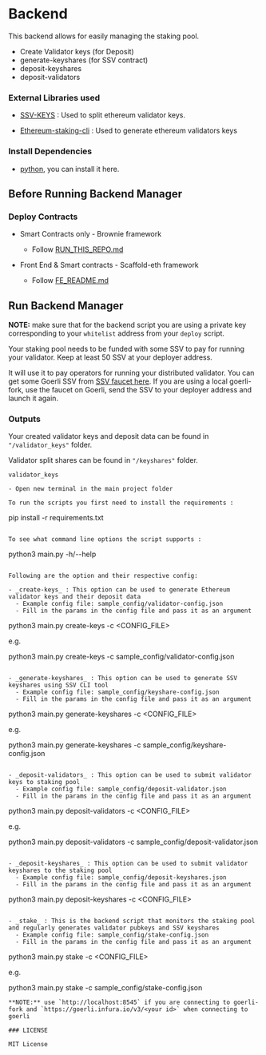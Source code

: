 # Backend

This backend allows for easily managing the staking pool.

- Create Validator keys (for Deposit)
- generate-keyshares (for SSV contract)
- deposit-keyshares
- deposit-validators

### External Libraries used

- [SSV-KEYS](https://github.com/bloxapp/ssv-keys.git) : Used to split ethereum validator keys.

- [Ethereum-staking-cli](https://github.com/ethereum/staking-deposit-cli.git) : Used to generate ethereum validators keys

### Install Dependencies

- [python](https://www.python.org/downloads/), you can install it here.

## Before Running Backend Manager

### Deploy Contracts

- Smart Contracts only - Brownie framework

  - Follow [RUN_THIS_REPO.md](RUN_THIS_REPO.md)

- Front End & Smart contracts - Scaffold-eth framework
  - Follow [FE_README.md](/frontend/README.md)

## Run Backend Manager

**NOTE:**
make sure that for the backend script you are using a private key corresponding to your `whitelist` address from your `deploy` script.

Your staking pool needs to be funded with some SSV to pay for running your validator. Keep at least 50 SSV at your deployer address.

It will use it to pay operators for running your distributed validator. You can get some Goerli SSV from [SSV faucet here](https://faucet.ssv.network/). If you are using a local goerli-fork, use the faucet on Goerli, send the SSV to your deployer address and launch it again.

### Outputs

Your created validator keys and deposit data can be found in `"/validator_keys"` folder.

Validator split shares can be found in `"/keyshares"` folder.

```
validator_keys

- Open new terminal in the main project folder

To run the scripts you first need to install the requirements :

```

pip install -r requirements.txt

```

To see what command line options the script supports :

```

python3 main.py -h/--help

```

Following are the option and their respective config:

- _create-keys_ : This option can be used to generate Ethereum validator keys and their deposit data
  - Example config file: sample_config/validator-config.json
  - Fill in the params in the config file and pass it as an argument

```

python3 main.py create-keys -c <CONFIG_FILE>

e.g.

python3 main.py create-keys -c sample_config/validator-config.json

```

- _generate-keyshares_ : This option can be used to generate SSV keyshares using SSV CLI tool
  - Example config file: sample_config/keyshare-config.json
  - Fill in the params in the config file and pass it as an argument

```

python3 main.py generate-keyshares -c <CONFIG_FILE>

e.g.

python3 main.py generate-keyshares -c sample_config/keyshare-config.json

```

- _deposit-validators_ : This option can be used to submit validator keys to staking pool
  - Example config file: sample_config/deposit-validator.json
  - Fill in the params in the config file and pass it as an argument

```

python3 main.py deposit-validators -c <CONFIG_FILE>

e.g.

python3 main.py deposit-validators -c sample_config/deposit-validator.json

```

- _deposit-keyshares_ : This option can be used to submit validator keyshares to the staking pool
  - Example config file: sample_config/deposit-keyshares.json
  - Fill in the params in the config file and pass it as an argument

```

python3 main.py deposit-keyshares -c <CONFIG_FILE>

```

- _stake_ : This is the backend script that monitors the staking pool and regularly generates validator pubkeys and SSV keyshares
  - Example config file: sample_config/stake-config.json
  - Fill in the params in the config file and pass it as an argument

```

python3 main.py stake -c <CONFIG_FILE>

e.g.

python3 main.py stake -c sample_config/stake-config.json

```
**NOTE:** use `http://localhost:8545` if you are connecting to goerli-fork and `https://goerli.infura.io/v3/<your id>` when connecting to goerli

### LICENSE

MIT License
```
